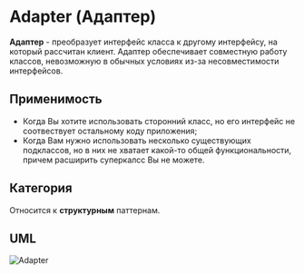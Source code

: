 # Adapter (Адаптер)

**Адаптер** - преобразует интерфейс класса к другому интерфейсу, на который рассчитан клиент. Адаптер обеспечивает 
совместную работу классов, невозможную в обычных условиях из-за несовместимости интерфейсов.

## Применимость

* Когда Вы хотите использовать сторонний класс, но его интерфейс не соотвествует остальному коду приложения;
* Когда Вам нужно использовать несколько существующих подклассов, но в них не хватает какой-то общей функциональности, 
причем расширить суперкалсс Вы не можете.

## Категория

Относится к **структурным** паттернам.

## UML

![Adapter](https://github.com/KonstantinMyachin/DesignPatterns/tree/master/src/main/resources/uml/adapter/Adapter.uml "Adapter")